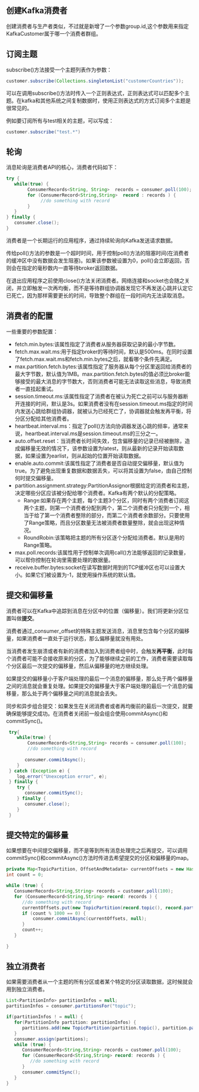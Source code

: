 ## 创建Kafka消费者
创建消费者与生产者类似，不过就是新增了一个参数group.id,这个参数用来指定KafkaCustomer属于哪一个消费者群组。

## 订阅主题
subscribe()方法接受一个主题列表作为参数：
```java
customer.subscribe(Collections.singletonList("customerCountries"));
```
可以在调用subscribe()方法时传入一个正则表达式，正则表达式可以匹配多个主题。在kafka和其他系统之间复制数据时，使用正则表达式的方式订阅多个主题是很常见的。

例如要订阅所有与test相关的主题，可以写成：
```java
customer.subscribe("test.*")
```

## 轮询
消息轮询是消费者API的核心，消费者代码如下：
```java
try {
   while(true) {
        ConsumerRecords<String, String>  records = consumer.poll(100);
        for (ConsumerRecord<String,String>  record : records ) {
             //do something with record
        }
   }
} finally {
   consumer.close();
}
```
消费者是一个长期运行的应用程序，通过持续轮询向Kafka发送请求数据。

传给poll()方法的参数是一个超时时间，用于控制poll()方法的阻塞时间(在消费者的缓冲区中没有数据会发生阻塞)。如果该参数被设置为0，poll()会立即返回，否则会在指定的毫秒数内一直等待broker返回数据。

在退出应用程序之前使用close()方法关闭消费者。网络连接和socket也会随之关闭，并立即触发一次再均衡，而不是等待群组协调器发现它不再发送心跳并认定它已死亡，因为那样需要更长的时间，导致整个群组在一段时间内无法读取消息。

## 消费者的配置
一些重要的参数配置：
- fetch.min.bytes:该属性指定了消费者从服务器获取记录的最小字节数。
- fetch.max.wait.ms:用于指定broker的等待时间，默认是500ms。在同时设置了fetch.max.wait.ms和fetch.min.bytes之后，就看哪个条件先满足。
- max.partition.fetch.bytes:该属性指定了服务器从每个分区里返回给消费者的最大字节数，默认值为1MB。max.partition.fetch.bytes的值必须比broker能够接受的最大消息的字节数大，否则消费者可能无法读取这些消息，导致消费者一直挂起重试。
- session.timeout.ms:该属性指定了消费者在被认为死亡之前可以与服务器断开连接的时间，默认是3s。如果消费者没有在session.timeout.ms指定的时间内发送心跳给群组协调器，就被认为已经死亡了，协调器就会触发再平衡，将分区分配给其他消费者。
- heartbeat.interval.ms：指定了poll()方法向协调器发送心跳的频率，通常来说，heartbeat.interval.ms是session.timeout.ms的三分之一。
- auto.offset.reset：当消费者长时间失效，包含偏移量的记录已经被删除，造成偏移量无效的情况下，该参数设置为latest，则从最新的记录开始读取数据，如果设置为earlist，则从起始的位置开始读取数据。
- enable.auto.commit:该属性指定了消费者是否自动提交偏移量，默认值为true。为了避免出现重复数据和数据丢失，可以将其设置为false，由自己控制何时提交偏移量。
- partition.assignment.strategy:PartitionAssignor根据给定的消费者和主题，决定哪些分区应该被分配给哪个消费者。Kafka有两个默认的分配策略。
   - Range:如果存在两个主题，每个主题3个分区，同时有两个消费者订阅这两个主题，则第一个消费者分配到两个，第二个消费者只分配到一个，相当于给了第一个消费者整除的部分，而第二个消费者余数部分。只要使用了Range策略，而且分区数量无法被消费者数量整除，就会出现这种情况。
   - RoundRobin:该策略把主题的所有分区逐个分配给消费者。默认是用的Range策略。
- max.poll.records:该属性用于控制单次调用call()方法能够返回的记录数量，可以帮你控制在轮询里需要处理的数据量。
- receive.buffer.bytes:socket在读写数据时用到的TCP缓冲区也可以设置大小。如果它们被设置为-1，就使用操作系统的默认值。

## 提交和偏移量
消费者可以在Kafka中追踪到消息在分区中的位置（偏移量）。我们将更新分区位置叫做**提交**。

消费者通过_consumer_offset的特殊主题发送消息，消息里包含每个分区的偏移量，如果消费者一直处于运行状态，那么偏移量就没有用处。

当消费者发生崩溃或者有新的消费者加入到消费者组中时，会触发**再平衡**，此时每个消费者可能不会接收原来的分区，为了能够继续之前的工作，消费者需要读取每个分区最后一次提交的偏移量，然后从偏移量的地方继续处理。

如果提交的偏移量小于客户端处理的最后一个消息的偏移量，那么处于两个偏移量之间的消息就会重复处理。如果提交的偏移量大于客户端处理的最后一个消息的偏移量，那么处于两个偏移量之间的消息就会丢失。

同步和异步组合提交：如果发生在关闭消费者或者再均衡前的最后一次提交，就要确保能够提交成功。在消费者关闭前一般会组合使用commitAsync()和commitSync()。
```java
 try{
    while(true) {
        ConsumerRecords<String,String> records = consumer.poll(100);
        //do something with record
        
       consumer.commitAsync();
    }
 } catch (Exception e) {
    log.error("Unexception error", e);
 } finally {
    try {
       consumer.commitSync();
    } finally {
       consumer.close();
    }
 }
```

## 提交特定的偏移量
如果想要在中间提交偏移量，而不是等到所有消息处理完之后再提交，可以调用commitSync()和commitAsync()方法时传进去希望提交的分区和偏移量的map。
```java
private Map<TopicPartition, OffsetAndMetadata> currentOffsets = new HashMap<>();
int count = 0;

while (true) {
   ConsumerRecords<String,String> records = customer.poll(100);
   for (ConsumerRecord<String,String> record: records ) {
      //do something with record
      currentOffsets.put(new TopicPartition(record.topic(), record.partition()), new OffsetAndMetadata(record.offset() + 1, "no metadata"));
      if (count % 1000 == 0) {
          consumer.commitAsync(currentOffsets, null);
      }
      count++;
   }
   
}
```

## 独立消费者
如果需要消费者从一个主题的所有分区或者某个特定的分区读取数据，这时候就会用到独立消费者。
```java
List<PartitionInfo> partitionInfos = null;
partitionInfos = consumer.partitionsFor("topic");

if(partitionInfos ! = null) {
   for(PartitionInfo partition: partitionInfos) {
      partitions.add(new TopicPartition(partition.topic(), partition.partition());
   }
   consumer.assign(partitions);
   while (true) {
      ConsumerRecords<String,String> records = customer.poll(100);
      for (ConsumerRecord<String,String> record: records ) {
         //do something with record
      }
      consumer.commitSync();
   }
}
```
